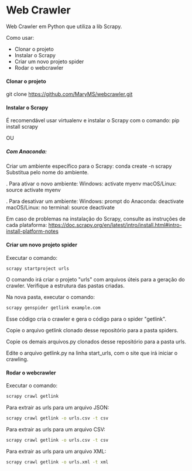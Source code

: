 # Web Crawler
Web Crawler em Python que utiliza a lib Scrapy.



Como usar:

- Clonar o projeto
- Instalar o Scrapy
- Criar um novo projeto spider
- Rodar o webcrawler

#### Clonar o projeto
git clone https://github.com/MaryMS/webcrawler.git

#### Instalar o Scrapy
É recomendável usar virtualenv e instalar o Scrapy com o comando:
pip install scrapy

OU
##### Com Anaconda:
Criar um ambiente específico para o Scrapy:
conda create -n <myenv> scrapy
Substitua <myenv> pelo nome do ambiente.

. Para ativar o novo ambiente:
  Windows: activate myenv
  macOS/Linux: source activate myenv

. Para desativar um ambiente:
  Windows: prompt do Anaconda: deactivate
  macOS/Linux: no terminal: source deactivate

Em caso de problemas na instalação do Scrapy, consulte as instruções de cada plataforma:
https://doc.scrapy.org/en/latest/intro/install.html#intro-install-platform-notes

#### Criar um novo projeto spider

Executar o comando: 
```sh
scrapy startproject urls
```
O comando irá criar o projeto "urls" com arquivos úteis para a geração do crawler. 
Verifique a estrutura das pastas criadas.

Na nova pasta, executar o comando: 
```sh
scrapy genspider getlink example.com
```
Esse código cria o crawler e gera o código para o spider "getlink".

Copie o arquivo getlink clonado desse repositório para a pasta spiders.

Copie os demais arquivos.py clonados desse repositório para a pasta urls.

Edite o arquivo getlink.py na linha  start_urls, com o site que irá iniciar o crawling.

#### Rodar o webcrawler

Executar o comando: 
```sh
scrapy crawl getlink
```
Para extrair as urls para um arquivo JSON: 
```sh
scrapy crawl getlink -o urls.csv -t csv
```
Para extrair as urls para um arquivo CSV: 
```sh
scrapy crawl getlink -o urls.csv -t csv
```
Para extrair as urls para um arquivo XML:
```sh
scrapy crawl getlink -o urls.xml -t xml
```
